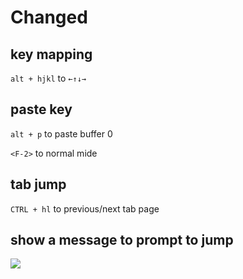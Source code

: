 # Changed
## key mapping
`alt + hjkl`  to  `←↑↓→`

## paste key
`alt + p`  to paste buffer 0

`<F-2>`   to normal mide

## tab jump
`CTRL + hl`  to previous/next tab page

## show a message to prompt <M-hjlk> to jump
![](im/prompt.png)
